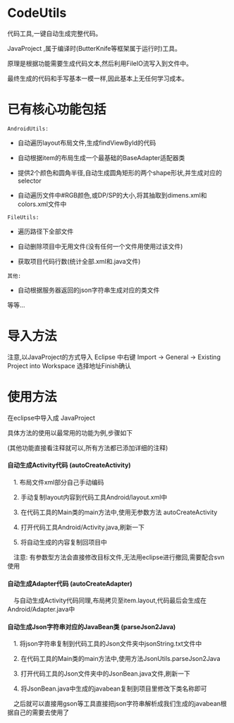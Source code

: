 CodeUtils
=======

代码工具,一键自动生成完整代码。

JavaProject ,属于编译时(ButterKnife等框架属于运行时)工具。

原理是根据功能需要生成代码文本,然后利用FileIO流写入到文件中。

最终生成的代码和手写基本一模一样,因此基本上无任何学习成本。



已有核心功能包括
=======

`AndroidUtils:`

* 自动遍历layout布局文件,生成findViewById的代码

* 自动根据item的布局生成一个最基础的BaseAdapter适配器类

* 提供2个颜色和圆角半径,自动生成圆角矩形的两个shape形状,并生成对应的selector

* 自动遍历文件中#RGB颜色,或DP/SP的大小,将其抽取到dimens.xml和colors.xml文件中


`FileUtils:`

* 遍历路径下全部文件

* 自动删除项目中无用文件(没有任何一个文件用使用过该文件)

* 获取项目代码行数(统计全部.xml和.java文件)


`其他:`

* 自动根据服务器返回的json字符串生成对应的类文件

等等...


导入方法
=======
注意,以JavaProject的方式导入
Eclipse 中右键 Import -> General -> Existing Project into Workspace
选择地址Finish确认


使用方法
=======

在eclipse中导入成 JavaProject

具体方法的使用以最常用的功能为例,步骤如下

(其他功能直接看注释就可以,所有方法都已添加详细的注释)

#### 自动生成Activity代码 (autoCreateActivity)

　1. 布局文件xml部分自己手动编码

　2. 手动复制layout内容到代码工具Android/layout.xml中

　3. 在代码工具的Main类的main方法中,使用无参数方法 autoCreateActivity

　4. 打开代码工具Android/Activity.java,刷新一下

　5. 将自动生成的内容复制回项目中

　注意: 有参数型方法会直接修改目标文件,无法用eclipse进行撤回,需要配合svn使用

#### 自动生成Adapter代码 (autoCreateAdapter)

　与自动生成Activity代码同理,布局拷贝至item.layout,代码最后会生成在Android/Adapter.java中

#### 自动生成Json字符串对应的JavaBean类 (parseJson2Java)

　1. 将json字符串复制到代码工具的Json文件夹中jsonString.txt文件中

　2. 在代码工具的Main类的main方法中,使用方法JsonUtils.parseJson2Java

　3. 打开代码工具的Json文件夹中的JsonBean.java文件,刷新一下

　4. 将JsonBean.java中生成的javabean复制到项目里修改下类名称即可

　之后就可以直接用gson等工具直接把json字符串解析成我们生成的javabean根据自己的需要去使用了
